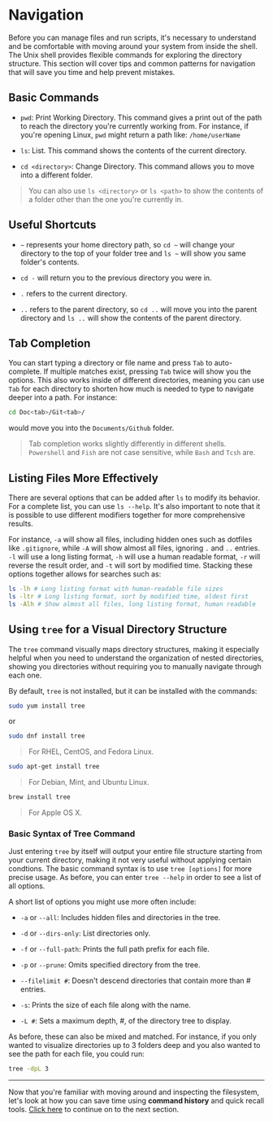 # Navigation
Before you can manage files and run scripts, it's necessary to understand and be comfortable with moving around your system from inside the shell. The Unix shell provides flexible commands for exploring the directory structure. This section will cover tips and common patterns for navigation that will save you time and help prevent mistakes.

## Basic Commands
* `pwd`: Print Working Directory. This command gives a print out of the path to reach the directory you're currently working from. For instance, if you're opening Linux, `pwd` might return a path like: `/home/userName`

* `ls`: List. This command shows the contents of the current directory. 

* `cd <directory>`: Change Directory. This command allows you to move into a different folder.

> You can also use `ls <directory>` or `ls <path>` to show the contents of a folder other than the one you're currently in. 

## Useful Shortcuts
* `~` represents your home directory path, so `cd ~` will change your directory to the top of your folder tree and `ls ~` will show you same folder's contents.

* `cd -` will return you to the previous directory you were in.

* `.` refers to the current directory.
 
* `..` refers to the parent directory, so `cd ..` will move you into the parent directory and `ls ..` will show the contents of the parent directory.

## Tab Completion
You can start typing a directory or file name and press `Tab` to auto-complete. If multiple matches exist, pressing `Tab` twice will show you the options. This also works inside of different directories, meaning you can use `Tab` for each directory to shorten how much is needed to type to navigate deeper into a path. For instance:
```bash
cd Doc<tab>/Git<tab>/
```
would move you into the `Documents/Github` folder. 
> Tab completion works slightly differently in different shells. `Powershell` and `Fish` are not case sensitive, while `Bash` and `Tcsh` are.

## Listing Files More Effectively
There are several options that can be added after `ls` to modify its behavior. For a complete list, you can use `ls --help`. It's also important to note that it is possible to use different modifiers together for more comprehensive results. 

For instance, `-a` will show all files, including hidden ones such as dotfiles like `.gitignore`, while `-A` will show almost all files, ignoring `.` and `..` entries. `-l` will use a long listing format, `-h` will use a human readable format, `-r` will reverse the result order, and `-t` will sort by modified time. Stacking these options together allows for searches such as:
```bash
ls -lh # Long listing format with human-readable file sizes
ls -ltr # Long listing format, sort by modified time, oldest first
ls -Alh # Show almost all files, long listing format, human readable
```
## Using `tree` for a Visual Directory Structure
The `tree` command visually maps directory structures, making it especially helpful when you need to understand the organization of nested directories, showing you directories without requiring you to manually navigate through each one. 

By default, `tree` is not installed, but it can be installed with the commands:
```bash
sudo yum install tree
```
or
```bash
sudo dnf install tree
```
> For RHEL, CentOS, and Fedora Linux.
```bash
sudo apt-get install tree
```
> For Debian, Mint, and Ubuntu Linux.
```bash
brew install tree
```
> For Apple OS X.
### Basic Syntax of Tree Command
Just entering `tree` by itself will output your entire file structure starting from your current directory, making it not very useful without applying certain condtions. The basic command syntax is to use `tree [options]` for more precise usage. As before, you can enter `tree --help` in order to see a list of all options. 

A short list of options you might use more often include:

* `-a` or `--all`: Includes hidden files and directories in the tree.

* `-d` or `--dirs-only`: List directories only.

* `-f` or `--full-path`: Prints the full path prefix for each file.

* `-p` or `--prune`: Omits specified directory from the tree.

* `--filelimit #`: Doesn't descend directories that contain more than # entries.

* `-s`: Prints the size of each file along with the name.

* `-L #`: Sets a maximum depth, #, of the directory tree to display.

As before, these can also be mixed and matched. For instance, if you only wanted to visualize directories up to 3 folders deep and you also wanted to see the path for each file, you could run:
```bash
tree -dpL 3
```

---

Now that you're familiar with moving around and inspecting the filesystem, let's look at how you can save time using **command history** and quick recall tools. [Click here](03_command_history.md) to continue on to the next section.